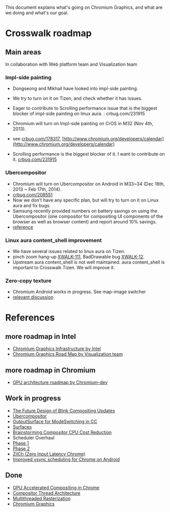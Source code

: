 This document explains what's going on Chromium Graphics, and what are we doing and what's our goal.

# Crosswalk roadmap
## Main areas
In collaboration with Web platform team and Visualization team
### Impl-side painting
* Dongseong and Mikhail have looked into impl-side painting.
 * We try to turn on it on Tizen, and check whether it has issues.
 * Eager to contribute to Scrolling performance issue that is the biggest blocker of impl-side painting on linux aura. : crbug.com/231915

* Chromium will turn on Impl-side painting on CrOS in M32 (Nov 4th, 2013).
 * see [crbug.com/178317](crbug.com/178317), [http://www.chromium.org/developers/calendar](http://www.chromium.org/developers/calendar)
 * Scrolling performance is the biggest blocker of it. I want to contribute on it. [crbug.com/231915](crbug.com/231915)

### Ubercompositor
* Chromium will turn on Ubercompositor on Android in M33~34 (Dec 16th, 2013 ~ Feb 17th, 2014).
 * [crbug.com/208551](crbug.com/208551)
 * Now we don't have any specific plan, but will try to turn on it on Linux aura and fix bugs.
* Samsung recently provided numbers on battery savings on using the Ubercompositor (one compositor for compositing UI components of the browser as well as browser content) and report around 10% savings.
 * [reference](https://groups.google.com/a/chromium.org/forum/#!topic/graphics-dev/uQRh5hvEOmo)

### Linux aura content_shell improvement
* We have several issues related to linux aura on Tizen. 
 * pinch zoom hang-up [XWALK-111](https://crosswalk-project.org/jira/browse/XWALK-111), BadDrawable bug [XWALK-12](https://crosswalk-project.org/jira/browse/XWALK-12).
* Upstream aura content_shell is not well maintained. aura content_shell is important to Crosswalk Tizen. We will improve it.

### Zero-copy texture
* Chromium Android works in progress. See map-image switcher
* [relevant discussion](https://groups.google.com/a/chromium.org/forum/?fromgroups#!topic/graphics-dev/LFqMLipr2ok)

# References
## more roadmap in Intel
* [Chromium Graphics Infrastructure by Intel](https://docs.google.com/a/intel.com/document/d/1yVCLQO7CaH5qW14fjPADhwFUMONMw1Y3yPIN9h-Xb64/edit#heading=h.r7tvqxgsb10w)
* [Chromium Graphics Road Map by Visualization team](https://opensource.intel.com/linux-wiki/chromium-graphics)

## more roadmap in Chromium
* [GPU architecture roadmap by Chromium-dev](http://www.chromium.org/developers/design-documents/gpu-accelerated-compositing-in-chrome/gpu-architecture-roadmap)

## Work in progress
* [The Future Design of Blink Compositing Updates](https://docs.google.com/a/intel.com/document/d/16beTnE-ovImtDgNZElo7PR0VzNyz3zGuJFiGf1TMTiE/edit)
* [Ubercompositor](https://docs.google.com/a/intel.com/document/d/1ziMZtS5Hf8azogi2VjSE6XPaMwivZSyXAIIp0GgInNA/edit#)
* [OutputSurface for ModeSwitching in CC](https://docs.google.com/a/intel.com/document/d/1YcEU09zkVvg86C05MbLjeKFLIG1p693Fl1gwol4wT5c/edit#)
* [Surfaces](https://docs.google.com/a/intel.com/document/d/1RxbffpK_GxPtZscXgIEN0N9ZT7IC8BObnbx9ynw92qg/edit)
* [Brainstorming Compositor CPU Cost Reduction](https://docs.google.com/a/intel.com/document/d/1WqxdSB1jnwZZv8crH-TfNLEwl_yYHNI91B2fkBAXMgo/edit#heading=h.55grm19hlikl)
* Scheduler Overhaul
 * [Phase 1](https://docs.google.com/a/intel.com/document/d/1LUFA8MDpJcDHE0_L2EHvrcwqOMJhzl5dqb0AlBSqHOY/edit#)
 * [Phase 2](https://docs.google.com/document/d/1VJf2busac85FRQYXhn8hdc-x4yp77JUroTrY-_sj5Ck/edit)
* [ZilCh (Zero Input Latency Chrome)](https://docs.google.com/a/intel.com/document/d/1HmS0YQtWg2ToY67fE8A33PJUyPSwGUwUCLMk_zjK7ik/edit)
* [Improved vsync scheduling for Chrome on Android](https://docs.google.com/document/d/16822du6DLKDZ1vQVNWI3gDVYoSqCSezgEmWZ0arvkP8/edit?pli=1)

## Done
* [GPU Accelerated Compositing in Chrome](http://dev.chromium.org/developers/design-documents/gpu-accelerated-compositing-in-chrome)
* [Compositor Thread Architecture](http://dev.chromium.org/developers/design-documents/compositor-thread-architecture)
* [Multithreaded Rasterization](http://www.chromium.org/developers/design-documents/impl-side-painting)
* [Chromium Graphics](http://www.chromium.org/developers/design-documents/chromium-graphics)



